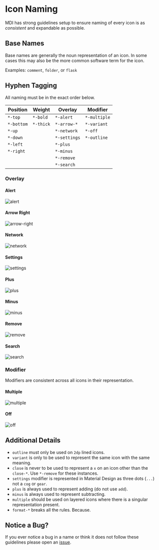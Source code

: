 # Icon Naming

MDI has strong guidelines setup to ensure naming of every icon is as _consistent_ and expandable as possible.

## Base Names

Base names are generally the noun representation of an icon. In some cases this may also be the more common software term for the icon.

Examples: `comment`, `folder`, or `flask`

## Hyphen Tagging

All naming must be in the exact order below.

| Position   | Weight    | Overlay      | Modifier     |
|------------|-----------|--------------|--------------|
| `*-top`    | `*-bold`  | `*-alert`    | `*-multiple` |
| `*-bottom` | `*-thick` | `*-arrow-*`  | `*-variant`  |
| `*-up`     |           | `*-network`  | `*-off`      |
| `*-down`   |           | `*-settings` | `*-outline`  |
| `*-left`   |           | `*-plus`     |              |
| `*-right`  |           | `*-minus`    |              |
|            |           | `*-remove`   |              |
|            |           | `*-search`   |              |

### Overlay

#### Alert

![alert](/assets/resources/grid-96-alert.svg)

#### Arrow Right

![arrow-right](/assets/resources/grid-96-arrow-right-bottom-right.svg)

#### Network

![network](/assets/resources/grid-96-network.svg)

#### Settings

![settings](/assets/resources/grid-96-settings.svg)

#### Plus

![plus](/assets/resources/grid-96-plus-bottom-right.svg)

#### Minus

![minus](/assets/resources/grid-96-minus-bottom-right.svg)

#### Remove

![remove](/assets/resources/grid-96-remove-bottom-right.svg)

#### Search

![search](/assets/resources/grid-96-search-bottom-right.svg)

### Modifier

Modifiers are consistent across all icons in their representation.

#### Multiple

![multiple](/assets/resources/grid-96-multiple.svg)

#### Off

![off](/assets/resources/grid-96-off.svg)

## Additional Details

- `outline` must only be used on `2dp` lined icons.
- `variant` is only to be used to represent the same icon with the same meaning.
- `close` is never to be used to represent a `x` on an icon other than the `close-*`. Use `*-remove` for these instances.
- `settings` modifier is represented in Material Design as three dots (`...`) not a `cog` or `gear`.
- `plus` is always used to represent adding (do not use `add`).
- `minus` is always used to represent subtracting.
- `multiple` should be used on layered icons where there is a singular representation present.
- `format-*` breaks all the rules. Because.

## Notice a Bug?

If you ever notice a bug in a name or think it does not follow these guidelines please open an [issue](https://github.com/Templarian/MaterialDesign/issues).
